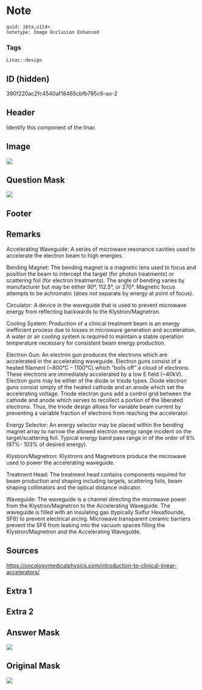 # Note
```
guid: j6ta,u1}d<
notetype: Image Occlusion Enhanced
```

### Tags
```
Linac::design
```

## ID (hidden)
390f220ac2fc4540af18465cbfb795c6-ao-2

## Header
Identify this component of the linac

## Image
<img src="tmpykb_t3z5.png" />

## Question Mask
<img src="390f220ac2fc4540af18465cbfb795c6-ao-2-Q.svg" />

## Footer


## Remarks
Accelerating Waveguide: A series of microwave resonance cavities used to accelerate the electron beam to high energies.

Bending Magnet: The bending magnet  is a magnetic lens used to focus and position the beam to intercept the target (for photon treatments) or scattering foil (for electron treatments). The angle of bending varies by manufacturer but may be either 90°, 112.5°, or 270°. Magnetic focus attempts to be achromatic (does not separate by energy at point of focus).

Circulator: A device in the waveguide that is used to prevent microwave energy from reflecting backwards to the Klystron/Magnetron.

Cooling System: Production of a clinical treatment beam is an energy inefficient process due to losses in microwave generation and acceleration. A water or air cooling system is required to maintain a stable operation temperature necessary for consistent beam energy production.

Electron Gun: An electron gun produces the electrons which are accelerated in the accelerating waveguide. Electron guns consist of a heated filament (~800°C – 1100°C) which “boils off” a cloud of electrons. These electrons are immediately accelerated by a low E field (~40kV).​ Electron guns may be either of the diode or triode types. Diode electron guns consist simply of the heated cathode and an anode which set the accelerating voltage. Triode electron guns add a control grid between the cathode and anode which serves to recollect a portion of the liberated electrons. Thus, the triode design allows for variable beam current by preventing a variable fraction of electrons from reaching the accelerator.

Energy Selector: An energy selector may be placed within the bending magnet array to narrow the allowed electron energy range incident on the target/scattering foil. Typical energy band pass range in of the order of 6% (97%- 103% of desired energy).

Klystron/Magnetron: Klystrons and Magnetrons produce the microwave used to power the accelerating waveguide.

Treatment Head: The treatment head contains components required for beam production and shaping including targets, scattering foils, beam shaping collimators and the optical distance indicator.

Waveguide: The waveguide is a channel directing the microwave power from the Klystron/Magnetron to the Accelerating Waveguide. The waveguide is filled with an insulating gas (typically Sulfur Hexaflouride, SF6) to prevent electrical arcing. Microwave transparent ceramic barriers prevent the SF6 from leaking into the vacuum spaces filling the Klystron/Magnetron and the Accelerating Waveguide.

## Sources
https://oncologymedicalphysics.com/introduction-to-clinical-linear-accelerators/

## Extra 1


## Extra 2


## Answer Mask
<img src="390f220ac2fc4540af18465cbfb795c6-ao-2-A.svg" />

## Original Mask
<img src="390f220ac2fc4540af18465cbfb795c6-ao-O.svg" />
